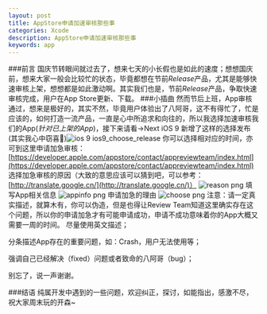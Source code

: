 ```yaml
---
layout: post
title: AppStore申请加速审核那些事
categories: Xcode
description: AppStore申请加速审核那些事
keywords: app
---
```




###前言
国庆节转眼间就过去了，想来七天的小长假也是如此的速度；想想国庆前，想来大家一般会比较忙的状态，毕竟都想在节前*Release*产品，尤其是能够快速审核上架，想想都是如此激动啊。其实我们也是，节前*Release*产品，争取快速审核完成，用户在App Store更新、下载。
###小插曲
然而节后上班，App审核通过，想来是极好的，其实不然，毕竟用户体验出了八阿哥，这不有得忙了，忙是应该的，如何打造一流产品，一直是心中所追求和向往的，所以我选择加速审核我们的App(*针对已上架的App*)，接下来请看->Next
iOS 9 新增了这样的选择发布(其实我心中窃喜🙈)![ios 9 ios9_choose_release](http://upload-images.jianshu.io/upload_images/632368-110400901d468252.png?imageMogr2/auto-orient/strip%7CimageView2/2/w/1240)
你可以选择相对应的时间，亦可到这里申请加急审核：[https://developer.apple.com/appstore/contact/appreviewteam/index.html](https://developer.apple.com/appstore/contact/appreviewteam/index.html)
选择加急审核的原因（大致的意思应该可以猜到吧，可以参考：[http://translate.google.cn/](http://translate.google.cn/)）
![reason png](http://upload-images.jianshu.io/upload_images/632368-4d0516b376229f9b.png?imageMogr2/auto-orient/strip%7CimageView2/2/w/1240)
填写App相关信息
![appinfo png](http://upload-images.jianshu.io/upload_images/632368-646b64301dc74793.png?imageMogr2/auto-orient/strip%7CimageView2/2/w/1240)
申请加急的理由
![choose png](http://upload-images.jianshu.io/upload_images/632368-9c9032e6dad56840.png?imageMogr2/auto-orient/strip%7CimageView2/2/w/1240)
注意：请一定真实描述，就算木有，你可以伪造，但是也得让Review Team知道这里确实存在这个问题，所以你的申请加急才有可能申请成功，申请不成功意味着你的App大概又需要一周的时间。
尽量使用英文描述；

分条描述App存在的重要问题，如：Crash，用户无法使用等；

强调自己已经解决（fixed）问题或者致命的八阿哥（bug）；

别忘了，说一声谢谢。

###结语
纯属开发中遇到的一些问题，欢迎纠正，探讨，如能指出，感激不尽，祝大家周末玩的开森~